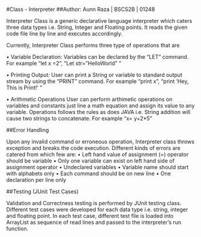 #Class - Interpreter
##Author: Aunn Raza | BSCS2B | 01248


Interpreter Class is a generic declarative language interpreter which caters three data types i.e. String, Integer and Floating points. It reads the given code file line by line and executes accordingly.

Currently, Interpreter Class performs three type of operations that are

•	Variable Declaration:	Variables can be declared by the “LET” command. For example “let x =2”, “Let str=”HelloWorld” “

•	Printing Output:		User can print a String or variable to standard output stream by using the “PRINT” command. For example “print x”, “print ‘Hey, This is Print!’ ”

•	Arithmetic Operations	User can perform arthimetic operations on variables and constants just line a math equation and assign its value to any variable. Operations follows the rules as does JAVA i.e. String addition will cause two strings to concatenate. For example “x= y+2*5”


##Error Handling

Upon any invalid command or erroneous operation, Interpreter class throws exception and breaks the code execution. Different kinds of errors are catered from which few are:
•	Left hand value of assignment (=) operator should be variable
•	Only one variable can exist on left hand side of assignment operator
•	Undeclared variables
•	Variable name should start with alphabets only
•	Each command should be on new line
•	One declaration per line only


##Testing (JUnit Test Cases)
 
Validation and Correctness testing is performed by JUnit testing class. Different test cases were developed for each data type i.e. string, integer and floating point.
In each test case, different test file is loaded into ArrayList as sequence of read lines and passed to the interpreter’s run function.


